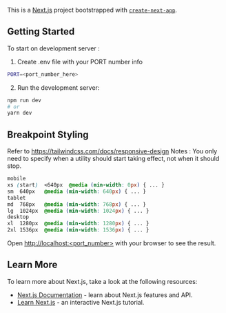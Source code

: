 This is a [Next.js](https://nextjs.org/) project bootstrapped with [`create-next-app`](https://github.com/vercel/next.js/tree/canary/packages/create-next-app).

## Getting Started

To start on development server :

1. Create .env file with your PORT number info

```bash
PORT=<port_number_here>
```

2. Run the development server:

```bash
npm run dev
# or
yarn dev
```


## Breakpoint Styling

Refer to https://tailwindcss.com/docs/responsive-design
Notes : You only need to specify when a utility should start taking effect, not when it should stop.

```css
mobile
xs (start)	<640px	@media (min-width: 0px) { ... }
sm	640px	@media (min-width: 640px) { ... }
tablet
md	768px	@media (min-width: 768px) { ... }
lg	1024px	@media (min-width: 1024px) { ... }
desktop
xl	1280px	@media (min-width: 1280px) { ... }
2xl	1536px	@media (min-width: 1536px) { ... }
```



Open [http://localhost:<port_number>](http://localhost:<port_number>) with your browser to see the result.

## Learn More

To learn more about Next.js, take a look at the following resources:

- [Next.js Documentation](https://nextjs.org/docs) - learn about Next.js features and API.
- [Learn Next.js](https://nextjs.org/learn) - an interactive Next.js tutorial.